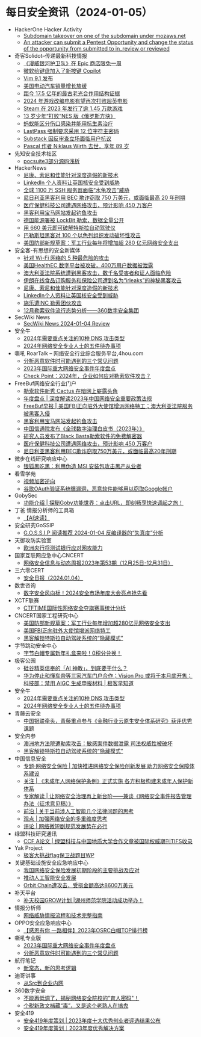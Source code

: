 # 每日安全资讯（2024-01-05）

- HackerOne Hacker Activity
  - [Subdomain takeover on one of the subdomain under mozaws.net](https://hackerone.com/reports/2285286)
  - [An attacker can submit a Pentest Opportunity and change the status of the opportunity from submitted to in_review or reviewed](https://hackerone.com/reports/2040756)
- 奇客Solidot–传递最新科技情报
  - [《漫威银河护卫队》在 Epic 商店限免一周](https://www.solidot.org/story?sid=77056)
  - [微软给键盘加入了新按键 Copilot](https://www.solidot.org/story?sid=77055)
  - [Vim 9.1 发布](https://www.solidot.org/story?sid=77054)
  - [美国电动汽车销量增长放缓](https://www.solidot.org/story?sid=77052)
  - [距今 17.5 亿年的最古老光合作用结构证据](https://www.solidot.org/story?sid=77051)
  - [2024 年游戏改编电影有望再次打败超英电影](https://www.solidot.org/story?sid=77050)
  - [Steam 在 2023 年发行了逾 1.45 万款游戏](https://www.solidot.org/story?sid=77049)
  - [13 岁少年“打败”NES 版《俄罗斯方块》](https://www.solidot.org/story?sid=77048)
  - [蚂蚁能区分伤口感染并能用抗生素治疗](https://www.solidot.org/story?sid=77047)
  - [LastPass 强制要求采用 12 位字符主密码](https://www.solidot.org/story?sid=77046)
  - [Substack 因反审查立场面临用户抗议](https://www.solidot.org/story?sid=77044)
  - [Pascal 作者 Niklaus Wirth 去世，享年 89 岁](https://www.solidot.org/story?sid=77043)
- 先知安全技术社区
  - [pocsuite3部分源码浅析](https://xz.aliyun.com/t/13229)
- HackerNews
  - [尼康、索尼和佳能针对深度造假的新技术](https://hackernews.cc/archives/48806)
  - [LinkedIn 个人资料让英国核安全受到威胁](https://hackernews.cc/archives/48803)
  - [全球 1100 万 SSH 服务器面临“水龟攻击”威胁](https://hackernews.cc/archives/48796)
  - [尼日利亚黑客利用 BEC 欺诈窃取 750 万美元，或面临最高 20 年刑期](https://hackernews.cc/archives/48794)
  - [医疗保健科技公司遭遇网络攻击，预计影响 450 万客户](https://hackernews.cc/archives/48791)
  - [黑客利用宝马网站发起钓鱼攻击](https://hackernews.cc/archives/48785)
  - [德国能源署被 LockBit 勒索，数据全量公开](https://hackernews.cc/archives/48775)
  - [用 660 美元即可破解特斯拉自动驾驶仪](https://hackernews.cc/archives/48770)
  - [巴勒斯坦黑客对 100 个以色列组织发动破坏性攻击](https://hackernews.cc/archives/48766)
  - [美国防部新规草案：军工行业每年将增加超 280 亿元网络安全支出](https://hackernews.cc/archives/48761)
- 安全客-有思想的安全新媒体
  - [针对 Wi-Fi 网络的 5 种最危险的攻击](https://www.anquanke.com/post/id/292377)
  - [美国HealthEC 数字平台被攻破，400万用户数据被泄露](https://www.anquanke.com/post/id/292373)
  - [澳大利亚法院系统遭到黑客攻击，数千名受害者和证人面临危险](https://www.anquanke.com/post/id/292371)
  - [伊朗在线食品订购服务和保险公司遭到名为“irleaks”的神秘黑客攻击](https://www.anquanke.com/post/id/292369)
  - [尼康、索尼和佳能针对深度造假的新技术](https://www.anquanke.com/post/id/292367)
  - [LinkedIn个人资料让英国核安全受到威胁](https://www.anquanke.com/post/id/292364)
  - [施乐遭INC 勒索团伙攻击](https://www.anquanke.com/post/id/292362)
  - [12月勒索软件流行态势分析——360数字安全集团](https://www.anquanke.com/post/id/292360)
- SecWiki News
  - [SecWiki News 2024-01-04 Review](http://www.sec-wiki.com/?2024-01-04)
- 安全牛
  - [2024年需要重点关注的10种 DNS 攻击类型](https://www.aqniu.com/industry/102025.html)
  - [2024年网络安全专业人士的五件待办事项](https://www.aqniu.com/homenews/102021.html)
- 嘶吼 RoarTalk – 网络安全行业综合服务平台,4hou.com
  - [分析恶意软件时可能遇到的三个常见问题](https://www.4hou.com/posts/vx1L)
  - [2023年国际重大网络安全事件年度盘点](https://www.4hou.com/posts/vx3L)
  - [Check Point：2024年，企业如何应对勒索软件攻击？](https://www.4hou.com/posts/gD3D)
- FreeBuf网络安全行业门户
  - [勒索软件新秀 Cactus 在暗网上崭露头角](https://www.freebuf.com/articles/network/388755.html)
  - [年度盘点 | 深度解读2023年中国网络安全重要政策法规](https://www.freebuf.com/articles/neopoints/388744.html)
  - [FreeBuf早报 | 美国FBI正向驻外大使馆增派网络特工；澳大利亚法院服务被黑客入侵](https://www.freebuf.com/news/388676.html)
  - [黑客利用宝马网站发起钓鱼攻击](https://www.freebuf.com/news/388671.html)
  - [中国信通院发布《全球数字治理白皮书（2023年）》](https://www.freebuf.com/news/388662.html)
  - [研究人员发布了Black Basta勒索软件的免费解密器](https://www.freebuf.com/news/388654.html)
  - [医疗保健科技公司遭遇网络攻击，预计影响 450 万客户](https://www.freebuf.com/news/388638.html)
  - [尼日利亚黑客利用BEC欺诈窃取750万美元，或面临最高20年刑期](https://www.freebuf.com/news/388636.html)
- 微步在线研究响应中心
  - [银狐黑吃黑：利用伪造 MSI 安装包攻击黑产从业者](https://mp.weixin.qq.com/s?__biz=Mzg5MTc3ODY4Mw==&mid=2247504362&idx=1&sn=d46bb951ec102177cedf69586a97d870&chksm=cfcab2fef8bd3be8be5574edc3d2ce431860bbdb1cadc6231e3a56f1fea48b95a920fa80717d&scene=58&subscene=0#rd)
- 看雪学苑
  - [视频加密逆向](https://mp.weixin.qq.com/s?__biz=MjM5NTc2MDYxMw==&mid=2458534095&idx=1&sn=bbb027d2fb2ed27bf47d462e3b644ba5&chksm=b18d704586faf953bf0e586a21231bea9aa515135acbaa2c1e95aeb694b69229ed4c87717e9c&scene=58&subscene=0#rd)
  - [谷歌OAuth验证系统曝漏洞，恶意软件能够用以窃取Google帐户](https://mp.weixin.qq.com/s?__biz=MjM5NTc2MDYxMw==&mid=2458534095&idx=3&sn=4c1282431019e2238270464a4f2d13d1&chksm=b18d704586faf9538c4cc159a3f230b711df2c3fa0ba668e1d2154f8ed0c20cde681aa6207a1&scene=58&subscene=0#rd)
- GobySec
  - [功能介绍 | 探秘Goby功能世界：点击URL，即刻畅享快速调起之旅！](https://mp.weixin.qq.com/s?__biz=MzI4MzcwNTAzOQ==&mid=2247541984&idx=1&sn=195e8c3074bf752119f46ac51766b483&chksm=eb84cf40dcf34656fe060bd9754c59dc526da51bcf2479e2aaaf446ae81466069d09e4cc0470&scene=58&subscene=0#rd)
- 丁爸 情报分析师的工具箱
  - [【AI速读】](https://mp.weixin.qq.com/s?__biz=MzI2MTE0NTE3Mw==&mid=2651141396&idx=1&sn=870ddf27095c19c5bf8e4cd529b56ad1&chksm=f1af422ec6d8cb38a85e4348e52aae77a7974b0bdc6d270245b125f1fbb1501b99c7b6b51650&scene=58&subscene=0#rd)
- 安全研究GoSSIP
  - [G.O.S.S.I.P 阅读推荐 2024-01-04 反编译器的“失真度”分析](https://mp.weixin.qq.com/s?__biz=Mzg5ODUxMzg0Ng==&mid=2247497088&idx=1&sn=7ad6b678b62dea7424482b7001525563&chksm=c063db59f714524fdc631cf2fa71cee12f725578692d207b8a6da3b41bb5d013a3132ae0b84c&scene=58&subscene=0#rd)
- 天御攻防实验室
  - [欧洲央行将测试银行应对网攻能力](https://mp.weixin.qq.com/s?__biz=MzU0MzgyMzM2Nw==&mid=2247485284&idx=1&sn=0e811d0837c2d9e1acc49b949d8425cd&chksm=fb04c40ccc734d1ae7450dae4a774bd15094f6917695978039d1d488ad7e626ab3a0d0556d44&scene=58&subscene=0#rd)
- 国家互联网应急中心CNCERT
  - [网络安全信息与动态周报2023年第53期（12月25日-12月31日）](https://mp.weixin.qq.com/s?__biz=MzIwNDk0MDgxMw==&mid=2247498898&idx=1&sn=e0f79020a8572dec54cc438c65bc90af&chksm=973acff0a04d46e64e25605a35c976f7c2114a3668275104fc173701e9a5e17d34d855fabad7&scene=58&subscene=0#rd)
- 三六零CERT
  - [安全日报（2024.01.04）](https://mp.weixin.qq.com/s?__biz=MzU5MjEzOTM3NA==&mid=2247500859&idx=1&sn=f6a5cf1e98df6a968e0c2429a073302d&chksm=fe26c13ac951482c329f798dfae2f3f589486e032b65871e15f5d72d3e500380121092e8e355&scene=58&subscene=0#rd)
- 数世咨询
  - [数字安全风向标！2024安全市场年度大会亮点抢先看](https://mp.weixin.qq.com/s?__biz=MzkxNzA3MTgyNg==&mid=2247507148&idx=1&sn=f2b86632e3b93c46d621acb55f00a418&chksm=c144ae71f63327670c2b0f41f38656cfda95b1dc023fc232c5ccea256f47e46ba4a194d21423&scene=58&subscene=0#rd)
- XCTF联赛
  - [CTFTIME国际性网络安全夺旗赛事统计分析](https://mp.weixin.qq.com/s?__biz=MjM5NDU3MjExNw==&mid=2247514948&idx=1&sn=56a53ec5cd8605b64dbe005ea9e5c808&chksm=a687497e91f0c0688dcde4d12ae2d6bc335d7de9462370e11ee87e6fc17046acdbf5cea278e9&scene=58&subscene=0#rd)
- CNCERT国家工程研究中心
  - [美国防部新规草案：军工行业每年增加超280亿元网络安全支出](https://mp.weixin.qq.com/s?__biz=MzUzNDYxOTA1NA==&mid=2247542302&idx=1&sn=9d67a6b9a3e3e926befe5d811f8d1368&chksm=fa9390dfcde419c93226bd159a077e667fdeade0f5ba688c72d3685887149f3f2e1a0efd4326&scene=58&subscene=0#rd)
  - [美国FBI正向驻外大使馆增派网络特工](https://mp.weixin.qq.com/s?__biz=MzUzNDYxOTA1NA==&mid=2247542302&idx=2&sn=10960f44c97add1c1f98b4ae568a2540&chksm=fa9390dfcde419c9a719726ab19d799b9c47199b3ca7a5f5788c5b77f58b8c4930e0acbb17ed&scene=58&subscene=0#rd)
  - [黑客解锁特斯拉自动驾驶系统的“隐藏模式”](https://mp.weixin.qq.com/s?__biz=MzUzNDYxOTA1NA==&mid=2247542302&idx=3&sn=544ad8de40ac8f89c07598d04269f421&chksm=fa9390dfcde419c9305915e9ba023d3d2851b0324f8315380a979a5075fead32d33867398533&scene=58&subscene=0#rd)
- 字节跳动安全中心
  - [字节白帽专属新年礼盒来啦！0积分兑换！](https://mp.weixin.qq.com/s?__biz=MzUzMzcyMDYzMw==&mid=2247492189&idx=1&sn=e8f3421cd6a220dfef244695a78154d8&chksm=fa9d190bcdea901d1039986671f896cc74c1fbf0c7f96a8e25f38eb76b794bb295e78da0f08d&scene=58&subscene=0#rd)
- 极客公园
  - [硅谷精英信奉的「AI 神教」，到底要干什么？](https://mp.weixin.qq.com/s?__biz=MTMwNDMwODQ0MQ==&mid=2653030251&idx=1&sn=fbcca2e393cfcd1c1ef4abc2ed7456a7&chksm=7e577add4920f3cb4fc94b30e8f7f1219be8a342e9e41bd95f7b70a7e522339054ac00ef0227&scene=58&subscene=0#rd)
  - [华为停止和懂车帝等三家汽车门户合作；Vision Pro 或将于本月底开售；科技部：禁用 AIGC 生成申报材料 | 极客早知道](https://mp.weixin.qq.com/s?__biz=MTMwNDMwODQ0MQ==&mid=2653030239&idx=1&sn=41facd0c277bc8c19400cb851586e3e2&chksm=7e577ae94920f3ff43d1f5901af18f4243387ddb10498d64ab175a6aab7aec985c85cadbb752&scene=58&subscene=0#rd)
- 安全牛
  - [2024年需要重点关注的10种 DNS 攻击类型](https://mp.weixin.qq.com/s?__biz=MjM5Njc3NjM4MA==&mid=2651127148&idx=1&sn=dee398e13d1f32bc7ed2509fb847b63a&chksm=bd144dbf8a63c4a9ebb6c98b17fa5e38c367ec89d8f721a8b7fec7934e8b17d4ea1c6656d820&scene=58&subscene=0#rd)
  - [2024年网络安全专业人士的五件待办事项](https://mp.weixin.qq.com/s?__biz=MjM5Njc3NjM4MA==&mid=2651127148&idx=2&sn=95a36502402e4acf05a102c12b02aedd&chksm=bd144dbf8a63c4a984241eb6d6af2e7660417f12f2fde9add5b154430e60e70172e40f4da736&scene=58&subscene=0#rd)
- 青藤云安全
  - [中国银联牵头，青藤重点参与《金融行业云原生安全体系研究》获评优秀课题](https://mp.weixin.qq.com/s?__biz=MzAwNDE4Mzc1NA==&mid=2650848390&idx=1&sn=102a9f0b09a99c5cc56c30a56546f784&chksm=80dbdf23b7ac563582995e1bea81b10fc628270970dd59bd505acbe0753c311f52cb0f1a7c68&scene=58&subscene=0#rd)
- 安全内参
  - [澳洲地方法院遭勒索攻击：敏感案件数据泄露 司法权威性被破坏](https://mp.weixin.qq.com/s?__biz=MzI4NDY2MDMwMw==&mid=2247510740&idx=1&sn=5a4cda7feb47bd5080e618993256ac07&chksm=ebfaedf4dc8d64e2636ceb6a8a2a9b77eb6823ed20e76fcdc55b05b86e3a10337a7b471ac7d0&scene=58&subscene=0#rd)
  - [黑客解锁特斯拉自动驾驶系统的“隐藏模式”](https://mp.weixin.qq.com/s?__biz=MzI4NDY2MDMwMw==&mid=2247510740&idx=2&sn=6401df49c34e02bcb7cf12f0f91fe05d&chksm=ebfaedf4dc8d64e225f7d6a38e885b01c9b69b4ad5603c24f5c844cb5465b17f017c5cc039b5&scene=58&subscene=0#rd)
- 中国信息安全
  - [专题·网络安全保险 | 加快推进网络安全保险创新发展 助力网络安全保障体系建设](https://mp.weixin.qq.com/s?__biz=MzA5MzE5MDAzOA==&mid=2664201844&idx=1&sn=60cd303723f01e5d950cad8169a4ee99&chksm=8b597c8dbc2ef59b0435b98c6201083c530cd3dfb0fe698245503f17592faf666d4c8a570738&scene=58&subscene=0#rd)
  - [关注 | 《未成年人网络保护条例》正式实施 各方积极构建未成年人保护新体系](https://mp.weixin.qq.com/s?__biz=MzA5MzE5MDAzOA==&mid=2664201844&idx=2&sn=730fd75e071d7ca53134e868c4826985&chksm=8b597c8dbc2ef59b1aca2ab08e0b36bc27cb1d139c767e4b330500aa6b35e397176d7da7ec79&scene=58&subscene=0#rd)
  - [专家解读 | 让网络安全治理再上新台阶——兼谈《网络安全事件报告管理办法（征求意见稿）》](https://mp.weixin.qq.com/s?__biz=MzA5MzE5MDAzOA==&mid=2664201844&idx=3&sn=e2abfbd6630f13bb88133f2645a78fd2&chksm=8b597c8dbc2ef59b4fa32d0303465bd837d87cef8ad1de6ad302916ea60250160acd70fc82b6&scene=58&subscene=0#rd)
  - [前沿 | 关于当前涉人工智能几个法律问题的思考](https://mp.weixin.qq.com/s?__biz=MzA5MzE5MDAzOA==&mid=2664201844&idx=4&sn=7a574853829ebb528b00a6a984610d7a&chksm=8b597c8dbc2ef59bf7bdfaf2e67de1b3b5fabb5b9957d91cd00538a5f5efae8dfd9484a7714d&scene=58&subscene=0#rd)
  - [观点 | 加强网络安全的多重维度思考](https://mp.weixin.qq.com/s?__biz=MzA5MzE5MDAzOA==&mid=2664201844&idx=5&sn=e3b5e37fde63839e42d64b984205495b&chksm=8b597c8dbc2ef59b2c69a6120c27511faa7d796543c42eed70bd38ad47a1e371208ac996cbe9&scene=58&subscene=0#rd)
  - [评论 | 网络微短剧规范发展势在必行](https://mp.weixin.qq.com/s?__biz=MzA5MzE5MDAzOA==&mid=2664201844&idx=6&sn=914e7334de00b3672822ba609f44c328&chksm=8b597c8dbc2ef59bfe5d72448e3a08a6696bd865974774a06b31570d4b32771eb7846a4ca4d0&scene=58&subscene=0#rd)
- 绿盟科技研究通讯
  - [CCF A论文 | 绿盟科技与中国地质大学合作文章被国际权威期刊TIFS收录](https://mp.weixin.qq.com/s?__biz=MzIyODYzNTU2OA==&mid=2247496577&idx=1&sn=798c7a918ac75337bdf30e28963c1d11&chksm=e84c555edf3bdc4835c010bd8a4fc44e228ffe8bdb0d26fc7cc3ef8b0e5af271848707ed9dad&scene=58&subscene=0#rd)
- Yak Project
  - [​极客大挑战flag保卫战题目WP](https://mp.weixin.qq.com/s?__biz=Mzk0MTM4NzIxMQ==&mid=2247518683&idx=1&sn=ea6abb64039e02cbc18376d881affc71&chksm=c2d1f57ff5a67c69f3b76ea1c29bd5aeb5b16d62edd8698882413ba8d65ca4da3e60ebfa2628&scene=58&subscene=0#rd)
- 关键基础设施安全应急响应中心
  - [我国网络安全保险发展初期阶段的主要挑战及应对](https://mp.weixin.qq.com/s?__biz=MzkyMzAwMDEyNg==&mid=2247541740&idx=1&sn=640b95d66e35c9e5b3a572ad9eed035d&chksm=c1e9afbdf69e26ab8fc11729156fdc3c4ed95b16342ba1e81a0939f1dd86a1932660733f0d70&scene=58&subscene=0#rd)
  - [推动人工智能安全发展](https://mp.weixin.qq.com/s?__biz=MzkyMzAwMDEyNg==&mid=2247541740&idx=2&sn=110dcd866ae2f0a12d4dd64c101cc080&chksm=c1e9afbdf69e26ab15080bfdfbdd212eaf8fc0a6e3886078235e35b2808bfca8f8e00274d68b&scene=58&subscene=0#rd)
  - [Orbit Chain遭攻击，受损金额高达8600万美元](https://mp.weixin.qq.com/s?__biz=MzkyMzAwMDEyNg==&mid=2247541740&idx=3&sn=2a3ab6cd446088d14a2bca1ebbdb6ccd&chksm=c1e9afbdf69e26abeb85551339ae1ed082aee3b2e01be46078b8626b17aa9bbe8d46aeb1bbe3&scene=58&subscene=0#rd)
- 补天平台
  - [补天校园GROW计划 |湖州师范学院活动成功举办！](https://mp.weixin.qq.com/s?__biz=MzI2NzY5MDI3NQ==&mid=2247502476&idx=1&sn=73108ea6a49752671fd6092ec34bc531&chksm=eaf982c0dd8e0bd6390d0662700b4f0584a848db04c6d4617b4936e5fda4c153bae81defd54c&scene=58&subscene=0#rd)
- 情报分析师
  - [网络威胁情报流程和技术完整指南](https://mp.weixin.qq.com/s?__biz=MzA3Mjc1MTkwOA==&mid=2650543652&idx=1&sn=32c62fda0cf4c01b8916107859c537c6&chksm=8711386fb066b1790f9c6bf19a100e3ec42c56f9866e8b802ad864840aae7eb17bd8a1da0020&scene=58&subscene=0#rd)
- OPPO安全应急响应中心
  - [【感恩有你 一路相伴】2023年OSRC白帽TOP排行榜](https://mp.weixin.qq.com/s?__biz=MzUyNzc4Mzk3MQ==&mid=2247492986&idx=1&sn=c3b901d5c18f942d059e2879f80241a7&chksm=fa78e436cd0f6d204eee0e2cbcbd73598e712f33f93a08f8402f60838f031ee6e5d6472471fc&scene=58&subscene=0#rd)
- 嘶吼专业版
  - [2023年国际重大网络安全事件年度盘点](https://mp.weixin.qq.com/s?__biz=MzI0MDY1MDU4MQ==&mid=2247572794&idx=1&sn=a4d264566c113d959683b16bd3fcc390&chksm=e9140d00de638416d2d02029b584fd3f1a1e1f1e99649c6e9e72c3c26fa0ce053577abba7e1b&scene=58&subscene=0#rd)
  - [分析恶意软件时可能遇到的三个常见问题](https://mp.weixin.qq.com/s?__biz=MzI0MDY1MDU4MQ==&mid=2247572794&idx=2&sn=78bb2e379efb007453130b7a38d090c2&chksm=e9140d00de63841673fdaeb0676c3a3324222a7dac8e343e55f265c5428ce252403c11584f7a&scene=58&subscene=0#rd)
- 航行笔记
  - [新常态，新的思考逻辑](https://mp.weixin.qq.com/s?__biz=MzIyOTAxOTYwMw==&mid=2650236644&idx=1&sn=358ecf1520442c0ef20bd998db007b64&chksm=f04adc58c73d554ee02ef101dd28637eb7162d26db412bfe2703fbd491995c2435bc4c54fe64&scene=58&subscene=0#rd)
- 迪哥讲事
  - [从Src到企业内网](https://mp.weixin.qq.com/s?__biz=MzIzMTIzNTM0MA==&mid=2247493250&idx=1&sn=62c6c65a8bb94dd1a98814794f69eb98&chksm=e8a5ece1dfd265f727d89ab208aa7038f4fe5dd823db55ad9f0e151d75cea46c7bee1b035c77&scene=58&subscene=0#rd)
- 360数字安全
  - [不能再低调了，揭秘网络安全院校的"育人密码"！](https://mp.weixin.qq.com/s?__biz=MzA4MTg0MDQ4Nw==&mid=2247568305&idx=1&sn=7c6fe544899e7e226a6f8dde05c891ed&chksm=9f8d5bb9a8fad2af86e325f9f7d06564677e6b9dc41169ccc4d0317fae583c55901a33a691ce&scene=58&subscene=0#rd)
  - [个税新政文档藏“毒”，又是这个老熟人在搞鬼](https://mp.weixin.qq.com/s?__biz=MzA4MTg0MDQ4Nw==&mid=2247568305&idx=2&sn=f251fde8d1d44b800986f6d6cfa14b59&chksm=9f8d5bb9a8fad2affbde5e36ec5fadb7dec33d41ef58d63b596e439e33c5d58ab26d0757ce30&scene=58&subscene=0#rd)
- 安全419
  - [安全419年度策划 | 2023年度十大优秀创业者评选结果公布](https://mp.weixin.qq.com/s?__biz=MzUyMDQ4OTkyMg==&mid=2247537146&idx=1&sn=91a0fb890272fd2c54dbf0ccf95fafb6&chksm=f9eb8f57ce9c0641d0873fb57548605bffcf935e5672bd5503041d084c6aff4416484b1c1373&scene=58&subscene=0#rd)
  - [安全419年度策划｜2023年度优秀解决方案](https://mp.weixin.qq.com/s?__biz=MzUyMDQ4OTkyMg==&mid=2247537146&idx=2&sn=9495313a3aece5da3b97173fab384db3&chksm=f9eb8f57ce9c06416150d9845bdc0068c038d538ec94a7746bd1a7afd46095648fcfdebd1044&scene=58&subscene=0#rd)
